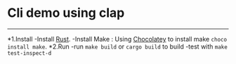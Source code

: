 # Cli demo using clap
***
 *1.Install
     -Install [Rust](https://www.rust-lang.org/tools/install).
     -Install Make : Using [Chocolatey](https://docs.chocolatey.org/en-us/choco/setup) to install make `choco install make`.
 *2.Run
     -run `make build` or `cargo build` to build
     -test with `make test-inspect-d`
        
